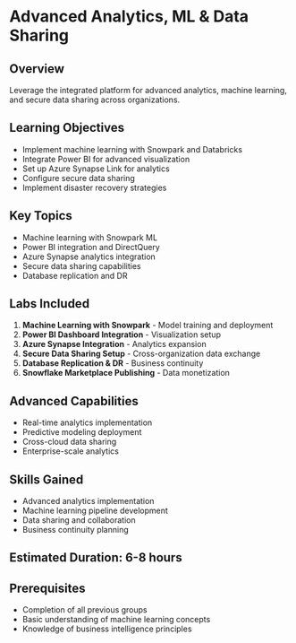 # Advanced Analytics, ML & Data Sharing

## Overview
Leverage the integrated platform for advanced analytics, machine learning, and secure data sharing across organizations.

## Learning Objectives
- Implement machine learning with Snowpark and Databricks
- Integrate Power BI for advanced visualization
- Set up Azure Synapse Link for analytics
- Configure secure data sharing
- Implement disaster recovery strategies

## Key Topics
- Machine learning with Snowpark ML
- Power BI integration and DirectQuery
- Azure Synapse analytics integration
- Secure data sharing capabilities
- Database replication and DR

## Labs Included
1. **Machine Learning with Snowpark** - Model training and deployment
2. **Power BI Dashboard Integration** - Visualization setup
3. **Azure Synapse Integration** - Analytics expansion
4. **Secure Data Sharing Setup** - Cross-organization data exchange
5. **Database Replication & DR** - Business continuity
6. **Snowflake Marketplace Publishing** - Data monetization

## Advanced Capabilities
- Real-time analytics implementation
- Predictive modeling deployment
- Cross-cloud data sharing
- Enterprise-scale analytics

## Skills Gained
- Advanced analytics implementation
- Machine learning pipeline development
- Data sharing and collaboration
- Business continuity planning

## Estimated Duration: 6-8 hours

## Prerequisites
- Completion of all previous groups
- Basic understanding of machine learning concepts
- Knowledge of business intelligence principles